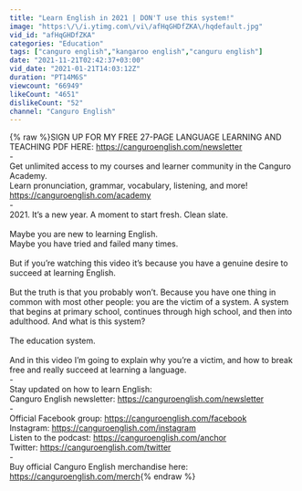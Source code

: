 ```yaml
---
title: "Learn English in 2021 | DON'T use this system!"
image: "https:\/\/i.ytimg.com\/vi\/afHqGHDfZKA\/hqdefault.jpg"
vid_id: "afHqGHDfZKA"
categories: "Education"
tags: ["canguro english","kangaroo english","canguru english"]
date: "2021-11-21T02:42:37+03:00"
vid_date: "2021-01-21T14:03:12Z"
duration: "PT14M6S"
viewcount: "66949"
likeCount: "4651"
dislikeCount: "52"
channel: "Canguro English"
---
```

{% raw %}SIGN UP FOR MY FREE 27-PAGE LANGUAGE LEARNING AND TEACHING PDF HERE: <a rel="nofollow" target="blank" href="https://canguroenglish.com/newsletter">https://canguroenglish.com/newsletter</a><br />-<br />Get unlimited access to my courses and learner community in the Canguro Academy.<br />Learn pronunciation, grammar, vocabulary, listening, and more!<br /><a rel="nofollow" target="blank" href="https://canguroenglish.com/academy">https://canguroenglish.com/academy</a><br />-<br />2021. It’s a new year. A moment to start fresh. Clean slate.<br /><br />Maybe you are new to learning English.<br />Maybe you have tried and failed many times.<br /><br />But if you’re watching this video it’s because you have a genuine desire to succeed at learning English.<br /><br />But the truth is that you probably won’t. Because you have one thing in common with most other people: you are the victim of a system. A system that begins at primary school, continues through high school, and then into adulthood. And what is this system?<br /><br />The education system.<br /><br />And in this video I’m going to explain why you’re a victim, and how to break free and really succeed at learning a language.<br />-<br />Stay updated on how to learn English:<br />Canguro English newsletter: <a rel="nofollow" target="blank" href="https://canguroenglish.com/newsletter">https://canguroenglish.com/newsletter</a><br />-<br />Official Facebook group: <a rel="nofollow" target="blank" href="https://canguroenglish.com/facebook">https://canguroenglish.com/facebook</a><br />Instagram: <a rel="nofollow" target="blank" href="https://canguroenglish.com/instagram">https://canguroenglish.com/instagram</a><br />Listen to the podcast: <a rel="nofollow" target="blank" href="https://canguroenglish.com/anchor">https://canguroenglish.com/anchor</a><br />Twitter: <a rel="nofollow" target="blank" href="https://canguroenglish.com/twitter">https://canguroenglish.com/twitter</a><br />-<br />Buy official Canguro English merchandise here: <a rel="nofollow" target="blank" href="https://canguroenglish.com/merch">https://canguroenglish.com/merch</a>{% endraw %}
